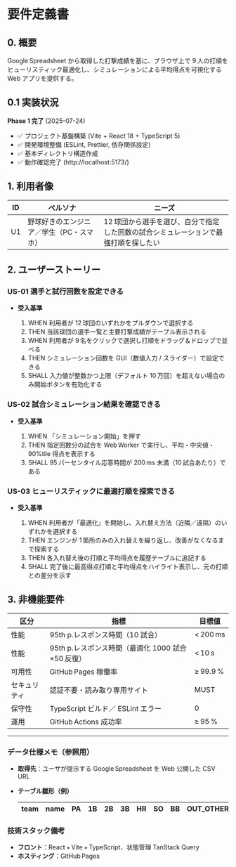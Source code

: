 # 要件定義書

## 0. 概要

Google Spreadsheet から取得した打撃成績を基に、ブラウザ上で 9 人の打順をヒューリスティック最適化し、シミュレーションによる平均得点を可視化する Web アプリを提供する。

## 0.1 実装状況

**Phase 1 完了** (2025-07-24)
- ✅ プロジェクト基盤構築 (Vite + React 18 + TypeScript 5)
- ✅ 開発環境整備 (ESLint, Prettier, 依存関係設定)
- ✅ 基本ディレクトリ構造作成
- ✅ 動作確認完了 (http://localhost:5173/)

## 1. 利用者像

| ID | ペルソナ                  | ニーズ                                         |
| -- | --------------------- | ------------------------------------------- |
| U1 | 野球好きのエンジニア／学生（PC・スマホ） | 12 球団から選手を選び、自分で指定した回数の試合シミュレーションで最強打順を探したい |

## 2. ユーザーストーリー

### US-01 選手と試行回数を設定できる

* **受入基準**

  1. WHEN 利用者が 12 球団のいずれかをプルダウンで選択する
  2. THEN 当該球団の選手一覧と主要打撃成績がテーブル表示される
  3. WHEN 利用者が 9 名をクリックで選択し打順をドラッグ＆ドロップで並べる
  4. THEN シミュレーション回数を GUI（数値入力 / スライダー）で設定できる
  5. SHALL 入力値が整数かつ上限（デフォルト 10 万回）を超えない場合のみ開始ボタンを有効化する

### US-02 試合シミュレーション結果を確認できる

* **受入基準**

  1. WHEN 「シミュレーション開始」を押す
  2. THEN 指定回数分の試合を Web Worker で実行し、平均・中央値・90%tile 得点を表示する
  3. SHALL 95 パーセンタイル応答時間が 200 ms 未満（10 試合あたり）である

### US-03 ヒューリスティックに最適打順を探索できる

* **受入基準**

  1. WHEN 利用者が「最適化」を開始し、入れ替え方法（近隣／遠隔）のいずれかを選択する
  2. THEN エンジンが 1 箇所のみの入れ替えを繰り返し、改善がなくなるまで探索する
  3. THEN 各入れ替え後の打順と平均得点を履歴テーブルに追記する
  4. SHALL 完了後に最高得点打順と平均得点をハイライト表示し、元の打順との差分を示す

## 3. 非機能要件

| 区分     | 指標                                | 目標値      |
| ------ | --------------------------------- | -------- |
| 性能     | 95th p.レスポンス時間（10 試合）             | < 200 ms |
| 性能     | 95th p.レスポンス時間（最適化 1000 試合×50 反復） | < 10 s   |
| 可用性    | GitHub Pages 稼働率                  | ≥ 99.9 % |
| セキュリティ | 認証不要・読み取り専用サイト                    | MUST     |
| 保守性    | TypeScript ビルド／ ESLint エラー        | 0        |
| 運用     | GitHub Actions 成功率                | ≥ 95 %   |

---

### データ仕様メモ（参照用）

* **取得先**：ユーザが提示する Google Spreadsheet を Web 公開した CSV URL

* **テーブル雛形（例）**

  | team | name | PA | 1B | 2B | 3B | HR | SO | BB | OUT\_OTHER |
  | ---- | ---- | -- | -- | -- | -- | -- | -- | -- | ---------- |


### 技術スタック備考

* **フロント**：React + Vite + TypeScript、状態管理 TanStack Query
* **ホスティング**：GitHub Pages


